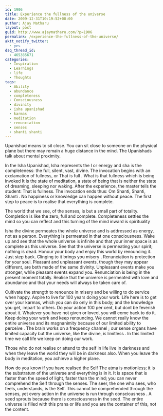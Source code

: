 ```yaml
---
id: 1906
title: Experience the fullness of the universe
date: 2009-12-31T10:19:52+00:00
author: Ajay Matharu
layout: post
guid: http://www.ajaymatharu.com/?p=1906
permalink: /experience-the-fullness-of-the-universe/
aktt_notify_twitter:
  - yes
dsq_thread_id:
  - 465385671
categories:
  - Inspiration
  - Learnings
  - life
  - Thoughts
tags:
  - Ability
  - abundance
  - completeness
  - Consciousness
  - divinity
  - isha upanishad
  - karmas
  - meditation
  - renunciation
  - senses
  - shanti shanti
---
```

Upanishad means to sit close. You can sit close to someone on the physical plane but there may remain a huge distance in the mind. The Upanishads talk about mental proximity.

In the Isha Upanishad, Isha represents the I or energy and sha is the completeness: the full, silent, vast, divine. The invocation begins with an exclamation of fullness, or That is full . What is that fullness which is being invoked It is the state of meditation, a state of being that is neither the state of dreaming, sleeping nor waking. After the experience, the master tells the student: That is fullness. The invocation ends thus: Om Shanti, Shanti, Shanti . No happiness or knowledge can happen without peace. The first step to peace is to realise that everything is complete.

The world that we see, of the senses, is but a small part of totality. Completion is like the zero, full and complete. Completeness settles the mind so you can reflect and this turning of the mind inward is spirituality
  
Isha the divine permeates the whole universe and is addressed as energy, not as a person. Everything is permeated in that one consciousness. Wake up and see that the whole universe is infinite and that your inner space is as complete as this universe. See that the universe is permeating your spirit; nothing is dead. Honour your body and enjoy this world by renouncing it. Just step back. Clinging to it brings you misery . Renunciation is protection for your soul. Pleasant and unpleasant events, though they may appear different, are both made of the same divinity. Unpleasant events make you stronger, while pleasant events expand you. Renunciation is being in the present moment totally. Realise that the universe is permeated with love and abundance and that your needs will always be taken care of.

Cultivate the strength to renounce in misery and be willing to do service when happy. Aspire to live for 100 years doing your work. Life here is to get over your karmas, which you can do only in this body; and the knowledge you get, impart to others. Do your action 100 per cent, but dont be feverish about it. Whatever you have not given or loved, you will come back to do it. Keep doing your work and keep renouncing. We cannot really know the entire universe and its magnanimity because of our limited ability to perceive . The brain works on a frequency channel ; our sense organs have limited capacity but the universe, like the divine, is limitless . In this limited time we call life we keep on doing our work.

Those who do not realise or attend to the self in life live in darkness and when they leave the world they will be in darkness also. When you leave the body in meditation, you achieve a higher plane.

How do you know if you have realised the Self The atma is motionless; it is the substratum of the universe and everything is in it. It is space that is faster than the speed of light, faster than the mind; you can never comprehend the Self through the senses. The seer, the one who sees, who feels, understands, is the Self. This cannot be comprehended through the senses, yet every action in the universe is run through consciousness . A seed sprouts because there is consciousness in the seed. The entire universe is filled with this prana or life and you are the container of this, not the content.
